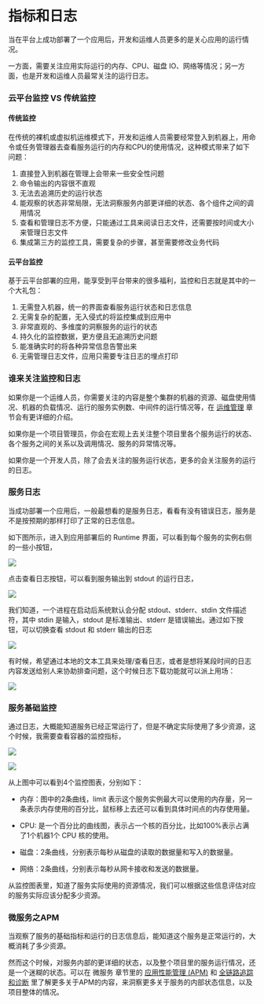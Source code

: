 # 指标和日志

当在平台上成功部署了一个应用后，开发和运维人员更多的是关心应用的运行情况。

一方面，需要关注应用实际运行的内存、CPU、磁盘 IO、网络等情况；另一方面，也是开发和运维人员最常关注的运行日志。

### 云平台监控 VS 传统监控

#### 传统监控

在传统的裸机或虚拟机运维模式下，开发和运维人员需要经常登入到机器上，用命令或任务管理器去查看服务运行的内存和CPU的使用情况，这种模式带来了如下问题：

1. 直接登入到机器在管理上会带来一些安全性问题
2. 命令输出的内容很不直观
3. 无法去追溯历史的运行状态
4. 能观察的状态非常局限，无法洞察服务内部更详细的状态、各个组件之间的调用情况
5. 查看和管理日志不方便，只能通过工具来阅读日志文件，还需要按时间或大小来管理日志文件
6. 集成第三方的监控工具，需要复杂的步骤，甚至需要修改业务代码

#### 云平台监控

基于云平台部署的应用，能享受到平台带来的很多福利，监控和日志就是其中的一个大礼包：

1. 无需登入机器，统一的界面查看服务运行状态和日志信息
2. 无需复杂的配置，无入侵式的将监控集成到应用中
3. 非常直观的、多维度的洞察服务的运行的状态
4. 持久化的监控数据，更方便且无追溯历史问题
5. 能准确实时的将各种异常信息告警出来
6. 无需管理日志文件，应用只需要专注日志的埋点打印

### 谁来关注监控和日志

如果你是一个运维人员，你需要关注的内容是整个集群的机器的资源、磁盘使用情况、机器的负载情况、运行的服务实例数、中间件的运行情况等，在 [运维管理](../o_m/cloud-resource-management.md) 章节会有更详细的介绍。

如果你是一个项目管理员，你会在宏观上去关注整个项目里各个服务运行的状态、各个服务之间的关系以及调用情况、服务的异常情况等。

如果你是一个开发人员，除了会去关注的服务运行状态，更多的会关注服务的运行的日志。

### 服务日志

当成功部署一个应用后，一般最想看的是服务日志，看看有没有错误日志，服务是不是按预期的那样打印了正常的日志信息。

如下图所示，进入到应用部署后的 Runtime 界面，可以看到每个服务的实例右侧的一些小按钮，

![](https://terminus-paas.oss-cn-hangzhou.aliyuncs.com/paas-doc/2021/08/23/d6159cd6-8de2-4637-8117-c53aef4eda6d.png)

点击查看日志按钮，可以看到服务输出到 stdout 的运行日志，

![](https://terminus-paas.oss-cn-hangzhou.aliyuncs.com/paas-doc/2021/08/23/cf3d68f0-18b0-4674-8695-3a387307021d.png)

我们知道，一个进程在启动后系统默认会分配 stdout、stderr、stdin 文件描述符，其中 stdin 是输入，stdout 是标准输出、stderr 是错误输出。通过如下按钮，可以切换查看 stdout 和 stderr 输出的日志

![](https://terminus-paas.oss-cn-hangzhou.aliyuncs.com/paas-doc/2021/08/23/a41b4375-9ea4-4fb7-8bd6-aa523ef9d4ac.png)

有时候，希望通过本地的文本工具来处理/查看日志，或者是想将某段时间的日志内容发送给别人来协助排查问题，这个时候日志下载功能就可以派上用场：

![](https://terminus-paas.oss-cn-hangzhou.aliyuncs.com/paas-doc/2021/08/23/f2afbd57-a232-4feb-9a3f-de164affeede.png)

### 服务基础监控

通过日志，大概能知道服务已经正常运行了，但是不确定实际使用了多少资源，这个时候，我需要查看容器的监控指标，

![](https://terminus-paas.oss-cn-hangzhou.aliyuncs.com/paas-doc/2021/08/23/bd5ee7f8-77f5-4a7f-96a0-924fec531807.png)

![](https://terminus-paas.oss-cn-hangzhou.aliyuncs.com/paas-doc/2021/08/23/a60425c3-f8e3-4e2a-834a-94b3461e5c1b.png)

从上图中可以看到4个监控图表，分别如下：

* 内存：图中的2条曲线，limit 表示这个服务实例最大可以使用的内存量，另一条表示内存使用的百分比，鼠标移上去还可以看到具体时间点的内存使用量。

* CPU: 是一个百分比的曲线图，表示占一个核的百分比，比如100%表示占满了1个机器1个 CPU 核的使用。

* 磁盘：2条曲线，分别表示每秒从磁盘的读取的数据量和写入的数据量。

* 网络：2条曲线，分别表示每秒从网卡接收和发送的数据量。

从监控图表里，知道了服务实际使用的资源情况，我们可以根据这些信息评估对应的服务实际应该分配多少资源。

### 微服务之APM

当观察了服务的基础指标和运行的日志信息后，能知道这个服务是正常运行的，大概消耗了多少资源。

然而这个时候，对服务内部的更详细的状态，以及整个项目里的服务运行情况，还是一个迷糊的状态。可以在 微服务 章节里的 [应用性能管理 (APM)](../microservice/use-apm-monitor-app.md) 和 [全链路追踪和诊断](../microservice/tracing.md) 里了解更多关于APM的内容，来洞察更多关于服务的内部状态信息，以及项目整体的情况。
